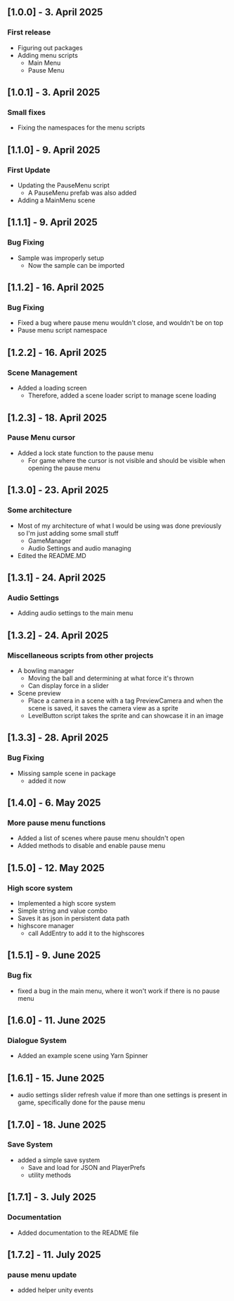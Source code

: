 ## [1.0.0] - 3. April 2025
### First release

- Figuring out packages
- Adding menu scripts
  - Main Menu
  - Pause Menu

## [1.0.1] - 3. April 2025
### Small fixes

- Fixing the namespaces for the menu scripts


## [1.1.0] - 9. April 2025
### First Update

- Updating the PauseMenu script
  - A PauseMenu prefab was also added
- Adding a MainMenu scene

## [1.1.1] - 9. April 2025
### Bug Fixing

- Sample was improperly setup
  - Now the sample can be imported

## [1.1.2] - 16. April 2025
### Bug Fixing

- Fixed a bug where pause menu wouldn't close, and wouldn't be on top
- Pause menu script namespace

## [1.2.2] - 16. April 2025
### Scene Management

- Added a loading screen
  - Therefore, added a scene loader script to manage scene loading

## [1.2.3] - 18. April 2025
### Pause Menu cursor

- Added a lock state function to the pause menu
  - For game where the cursor is not visible and should be visible when opening the pause menu

## [1.3.0] - 23. April 2025
### Some architecture

- Most of my architecture of what I would be using was done previously so I'm just adding some small stuff
  - GameManager
  - Audio Settings and audio managing
- Edited the README.MD

## [1.3.1] - 24. April 2025
### Audio Settings

- Adding audio settings to the main menu

## [1.3.2] - 24. April 2025
### Miscellaneous scripts from other projects

- A bowling manager
  - Moving the ball and determining at what force it's thrown
  - Can display force in a slider
- Scene preview
  - Place a camera in a scene with a tag PreviewCamera and when the scene is saved, it saves the camera view as a sprite
  - LevelButton script takes the sprite and can showcase it in an image 

## [1.3.3] - 28. April 2025
### Bug Fixing

- Missing sample scene in package 
  - added it now

## [1.4.0] - 6. May 2025
### More pause menu functions

- Added a list of scenes where pause menu shouldn't open
- Added methods to disable and enable pause menu

## [1.5.0] - 12. May 2025
### High score system

- Implemented a high score system
- Simple string and value combo
- Saves it as json in persistent data path
- highscore manager 
  - call AddEntry to add it to the highscores

## [1.5.1] - 9. June 2025
### Bug fix

- fixed a bug in the main menu, where it won't work if there is no pause menu

## [1.6.0] - 11. June 2025
### Dialogue System

- Added an example scene using Yarn Spinner

## [1.6.1] - 15. June 2025

- audio settings slider refresh value if more than one settings is present in game, specifically done for the pause menu

## [1.7.0] - 18. June 2025
### Save System

- added a simple save system
  - Save and load for JSON and PlayerPrefs
  - utility methods

## [1.7.1] - 3. July 2025
### Documentation

- Added documentation to the README file

## [1.7.2] - 11. July 2025
### pause menu update

- added helper unity events